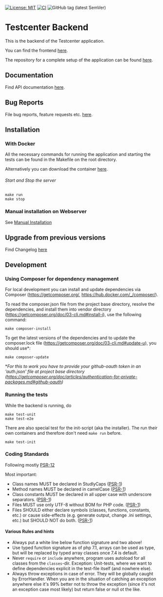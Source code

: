 [![License: MIT](https://img.shields.io/badge/License-MIT-yellow.svg)](https://opensource.org/licenses/MIT)
[![CI](https://scm.cms.hu-berlin.de/iqb/testcenter-backend/badges/master/pipeline.svg)](https://scm.cms.hu-berlin.de/iqb/testcenter-backend)
![GitHub tag (latest SemVer)](https://img.shields.io/github/v/tag/iqb-berlin/testcenter-backend)



# Testcenter Backend

This is the backend of the Testcenter application.  

You can find the frontend [here](https://github.com/iqb-berlin/testcenter-frontend).

The repository for a complete setup of the application can be found
[here](https://github.com/iqb-berlin/testcenter-setup).

## Documentation

Find API documentation [here](https://iqb-berlin.github.io/testcenter-backend/api/).

## Bug Reports

File bug reports, feature requests etc. [here](https://github.com/iqb-berlin/testcenter-backend/issues).

## Installation

### With Docker

All the necessary commands for running the application and starting the tests
can be found in the Makefile on the root directory.

Alternatively you can download the container [here](https://hub.docker.com/repository/docker/iqbberlin/testcenter-backend).

###### Start and Stop the server
```
make run
make stop
```

### Manual installation on Webserver

See [Manual Installation](https://iqb-berlin.github.io/testcenter-backend/manual_installation.html)

## Upgrade from previous versions

Find Changelog [here](https://iqb-berlin.github.io/testcenter-backend/UPGRADE.html)

## Development

### Using Composer for dependency management
For local development you can install and update dependencies via Composer (https://getcomposer.org/, 
https://hub.docker.com/_/composer/).

To read the composer.json file from the project base directory, resolve the dependencies, and install them into vendor 
directory (https://getcomposer.org/doc/03-cli.md#install-i), use the following command:
```
make composer-install
```

To get the latest versions of the dependencies and to update the composer.lock file 
(https://getcomposer.org/doc/03-cli.md#update-u), you should use*:
```
make composer-update
```
**For this to work you have to provide your github-oauth token in an 'auth.json' file at project base directory 
(https://getcomposer.org/doc/articles/authentication-for-private-packages.md#github-oauth)*

### Running the tests
While the backend is running, do
```
make test-unit
make test-e2e
```

There are also special test for the init-script (aka the installer).
The run their own containers and therefore don't need `make run` before.
```
make test-init
```

### Coding Standards

Following mostly [PSR-12](https://www.php-fig.org/psr/psr-12/)

Most important:
* Class names MUST be declared in StudlyCaps ([PSR-1](https://www.php-fig.org/psr/psr-1/))
* Method names MUST be declared in camelCase ([PSR-1](https://www.php-fig.org/psr/psr-1/))
* Class constants MUST be declared in all upper case with underscore separators.
([PSR-1](https://www.php-fig.org/psr/psr-1/))
* Files MUST use only UTF-8 without BOM for PHP code. ([PSR-1](https://www.php-fig.org/psr/psr-1/))
* Files SHOULD either declare symbols (classes, functions, constants, etc.) or cause side-effects
(e.g. generate output, change .ini settings, etc.) but SHOULD NOT do both. ([PSR-1](https://www.php-fig.org/psr/psr-1/))

#### Various Rules and hints

* Always put a white line below function signature and two above!
* Use typed function signature as of php 7.1, arrays can be used as type, but will be replaced by typed array classes
once 7.4 is default.
* Never `require` or `include` anywhere, program uses autoload for all classes from the `classes`-dir.
Exception: Unit-tests, where we want to define dependencies explicit in the test-file itself (and nowhere else).
* Always throw exceptions in case of error. They will be globally caught by ErrorHandler.
When you are in the situation of catching an exception anywhere else it's 99% better not to throw the exception
(since it's not an exception case most likely) but return false or null ot the like.
